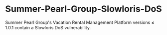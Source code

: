 # Summer-Pearl-Group-Slowloris-DoS
Summer Pearl Group's Vacation Rental Management Platform versions ≤ 1.0.1 contain a Slowloris DoS vulnerability.
